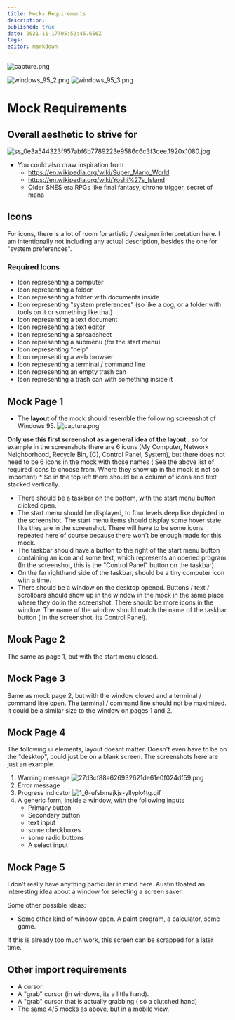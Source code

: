 ```yaml
---
title: Mocks Requirements
description: 
published: true
date: 2021-11-17T05:52:46.656Z
tags: 
editor: markdown
---
```


![capture.png](/capture.png)

![windows_95_2.png](/windows_95_2.png)
![windows_95_3.png](/windows_95_3.png)

# Mock Requirements
## Overall aesthetic to strive for
![ss_0e3a544323f957abf6b7789223e9586c6c3f3cee.1920x1080.jpg](/ss_0e3a544323f957abf6b7789223e9586c6c3f3cee.1920x1080.jpg)
* You could also draw inspiration from 
 	* https://en.wikipedia.org/wiki/Super_Mario_World
  * https://en.wikipedia.org/wiki/Yoshi%27s_Island
  * Older SNES era RPGs like final fantasy, chrono trigger, secret of mana
  
## Icons
For icons, there is a lot of room for artistic / designer interpretation here. I am intentionally not including any actual description, besides the one for "system preferences". 
### Required Icons
* Icon representing a computer
* Icon representing a folder
* Icon representing a folder with documents inside
* Icon representing "system preferences" (so like a cog, or a folder with tools on it or something like that)
* Icon representing a text document
* Icon representing a text editor
* Icon representing a spreadsheet
* Icon representing a submenu (for the start menu)
* Icon representing "help" 
* Icon representing a web browser
* Icon representing a terminal / command line
* Icon representing an empty trash can
* Icon representing a trash can with something inside it
## Mock Page 1
* The **layout** of the mock should resemble the following screenshot of Windows 95.
![capture.png](/capture.png)

**Only use this first screenshot as a general idea of the layout**.. so for example in the screenshots there are 6 icons (My Computer, Network Neighborhood, Recycle Bin, (C), Control Panel, System), but there does not need to be 6 icons in the mock with those names ( See the above list of required icons to choose from. Where they show up in the mock is not so important)
	* So in the top left there should be a column of icons and text stacked vertically. 
  * There should be a taskbar on the bottom, with the start menu button clicked open. 
  * The start menu should be displayed, to four levels deep like depicted in the screenshot. The start menu items should display some hover state like they are in the screenshot. There will have to be some icons repeated here of course because there won't be enough made for this mock. 
  * The taskbar should have a button to the right of the start menu button containing an icon and some text, which represents an opened program. (In the screenshot, this is the "Control Panel" button on the taskbar). 
  * On the far righthand side of the taskbar, should be a tiny computer icon with a time. 
  * There should be a window on the desktop opened. Buttons / text / scrollbars should show up in the window in the mock in the same place where they do in the screenshot. There should be more icons in the window. The name of the window should match the name of the taskbar button ( in the screenshot, its Control Panel).

## Mock Page 2
The same as page 1, but with the start menu closed. 

## Mock Page 3
Same as mock page 2, but with the window closed and a terminal / command line open. The terminal / command line should not be maximized. It could be a similar size to the window on pages 1 and 2.

## Mock Page 4
The following ui elements, layout doesnt matter. Doesn't even have to be on the "desktop", could just be on a blank screen. The screenshots here are just an example. 
1. Warning message
![27d3cf88a626932621de61e0f024df59.png](/27d3cf88a626932621de61e0f024df59.png)
2. Error message
3. Progress indicator
![1_6-ufsbmajkjs-yllypk4tg.gif](/1_6-ufsbmajkjs-yllypk4tg.gif)
4. A generic form, inside a window, with the following inputs
	* Primary button
  	* Secondary button
 	 * text input
 	* some checkboxes
 	 * some radio buttons
  	* A select input
## Mock Page 5
I don't really have anything particular in mind here. Austin floated an interesting idea about a window for selecting a screen saver.

Some other possible ideas:
* Some other kind of window open. A paint program, a calculator, some game. 

If this is already too much work, this screen can be scrapped for a later time.
## Other import requirements
* A cursor 
* A "grab" cursor (in windows, its a little hand).
* A "grab" cursor that is actually grabbing ( so a clutched hand)
* The same 4/5 mocks as above, but in a mobile view. 